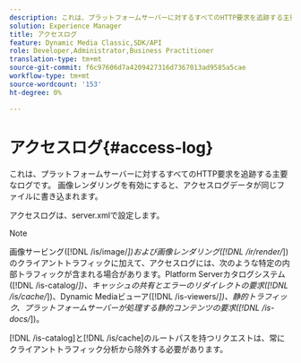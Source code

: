 ```yaml
---
description: これは、プラットフォームサーバーに対するすべてのHTTP要求を追跡する主要なログです。 画像レンダリングを有効にすると、アクセスログデータが同じファイルに書き込まれます。
solution: Experience Manager
title: アクセスログ
feature: Dynamic Media Classic,SDK/API
role: Developer,Administrator,Business Practitioner
translation-type: tm+mt
source-git-commit: f6c97606d7a4209427316d7367013ad9585a5cae
workflow-type: tm+mt
source-wordcount: '153'
ht-degree: 0%

---
```



# アクセスログ{#access-log}

これは、プラットフォームサーバーに対するすべてのHTTP要求を追跡する主要なログです。 画像レンダリングを有効にすると、アクセスログデータが同じファイルに書き込まれます。

アクセスログは、server.xmlで設定します。

>[!NOTE]
>
>画像サービング([!DNL /is/image/*])および画像レンダリング([!DNL /ir/render/*])のクライアントトラフィックに加えて、アクセスログには、次のような特定の内部トラフィックが含まれる場合があります。Platform Serverカタログシステム([!DNL /is-catalog/*])、キャッシュの共有とエラーのリダイレクトの要求([!DNL /is/cache/*])、Dynamic Mediaビューア([!DNL /is-viewers/*])、静的トラフィック、プラットフォームサーバーが処理する静的コンテンツの要求([!DNL /is-docs/*])。

[!DNL /is-catalog]と[!DNL /is/cache]のルートパスを持つリクエストは、常にクライアントトラフィック分析から除外する必要があります。
